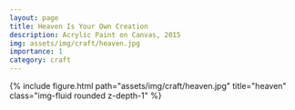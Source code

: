 ```yaml
---
layout: page
title: Heaven Is Your Own Creation
description: Acrylic Paint on Canvas, 2015
img: assets/img/craft/heaven.jpg
importance: 1
category: craft
---
```


<div class="row">
    <div class="col-sm mt-3 mt-md-0">
        {% include figure.html path="assets/img/craft/heaven.jpg" title="heaven" class="img-fluid rounded z-depth-1" %}
    </div>
</div>